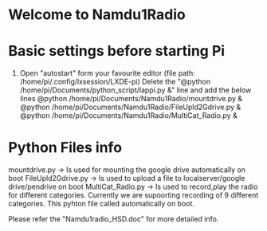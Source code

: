 #  Welcome to Namdu1Radio 

# Basic settings before starting Pi
1. Open "autostart" form your favourite editor (file path: /home/pi/.config/lxsession/LXDE-pi)
   Delete the "@python /home/pi/Documents/python_script/lappi.py &" line and add the below lines
   @python /home/pi/Documents/Namdu1Radio/mountdrive.py &
   @python /home/pi/Documents/Namdu1Radio/FileUpld2Gdrive.py &
   @python /home/pi/Documents/Namdu1Radio/MultiCat_Radio.py &
   
# Python Files info 
  mountdrive.py -> Is used for mounting the google drive automatically on boot
  FileUpld2Gdrive.py -> Is used to upload a file to localserver/google drive/pendrive on boot
  MultiCat_Radio.py -> Is used to record,play the radio for different categories. Currently we are supoorting recording of 9 different categories. This pyhton file called   automatically on boot.
  
Please refer the "Namdu1radio_HSD.doc" for more detailed info.
